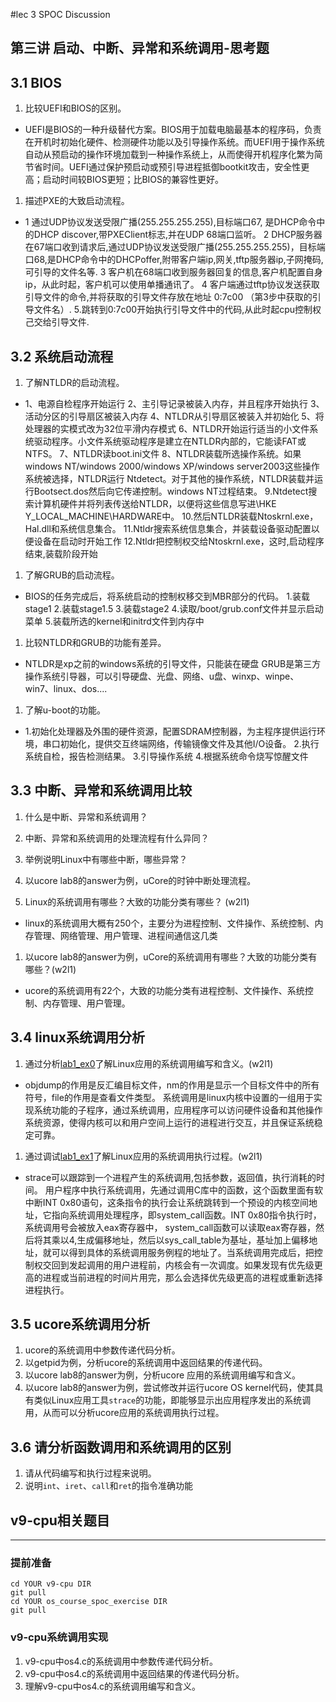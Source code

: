 #lec 3 SPOC Discussion

## 第三讲 启动、中断、异常和系统调用-思考题

## 3.1 BIOS
 1. 比较UEFI和BIOS的区别。
 - UEFI是BIOS的一种升级替代方案。BIOS用于加载电脑最基本的程序码，负责在开机时初始化硬件、检测硬件功能以及引导操作系统。而UEFI用于操作系统自动从预启动的操作环境加载到一种操作系统上，从而使得开机程序化繁为简节省时间。UEFI通过保护预启动或预引导进程抵御bootkit攻击，安全性更高；启动时间较BIOS更短；比BIOS的兼容性更好。
 1. 描述PXE的大致启动流程。
 -  1 通过UDP协议发送受限广播(255.255.255.255),目标端口67, 是DHCP命令中的DHCP discover,带PXEClient标志,并在UDP 68端口监听。
    2    DHCP服务器在67端口收到请求后,通过UDP协议发送受限广播(255.255.255.255)，目标端口68,是DHCP命令中的DHCPoffer,附带客户端ip,网关,tftp服务器ip,子网掩码,可引导的文件名等.
    3 客户机在68端口收到服务器回复的信息,客户机配置自身ip，从此时起，客户机可以使用单播通讯了。
    4    客户端通过tftp协议发送获取引导文件的命令,并将获取的引导文件存放在地址 0:7c00 （第3步中获取的引导文件名）.
    5.跳转到0:7c00开始执行引导文件中的代码,从此时起cpu控制权己交给引导文件.
    
## 3.2 系统启动流程
 1. 了解NTLDR的启动流程。
  - 1、电源自检程序开始运行
    2、主引导记录被装入内存，并且程序开始执行
    3、活动分区的引导扇区被装入内存
    4、NTLDR从引导扇区被装入并初始化
    5、将处理器的实模式改为32位平滑内存模式
    6、NTLDR开始运行适当的小文件系统驱动程序。小文件系统驱动程序是建立在NTLDR内部的，它能读FAT或NTFS。
    7、NTLDR读boot.ini文件
    8、NTLDR装载所选操作系统。如果windows NT/windows 2000/windows XP/windows server2003这些操作系统被选择，NTLDR运行
Ntdetect。对于其他的操作系统，NTLDR装载并运行Bootsect.dos然后向它传递控制。windows NT过程结束。
    9.Ntdetect搜索计算机硬件并将列表传送给NTLDR，以便将这些信息写进\\HKE Y_LOCAL_MACHINE\HARDWARE中。
    10.然后NTLDR装载Ntoskrnl.exe，Hal.dll和系统信息集合。
    11.Ntldr搜索系统信息集合，并装载设备驱动配置以便设备在启动时开始工作
    12.Ntldr把控制权交给Ntoskrnl.exe，这时,启动程序结束,装载阶段开始
    
 1. 了解GRUB的启动流程。
 - BIOS的任务完成后，将系统启动的控制权移交到MBR部分的代码。
    1.装载stage1
    2.装载stage1.5
    3.装载stage2
    4.读取/boot/grub.conf文件并显示启动菜单
    5.装载所选的kernel和initrd文件到内存中
 1. 比较NTLDR和GRUB的功能有差异。
 -  NTLDR是xp之前的windows系统的引导文件，只能装在硬盘
    GRUB是第三方操作系统引导器，可以引导硬盘、光盘、网络、u盘、winxp、winpe、win7、linux、dos....
    
 1. 了解u-boot的功能。
 -  1.初始化处理器及外围的硬件资源，配置SDRAM控制器，为主程序提供运行环境，串口初始化，提供交互终端网络，传输镜像文件及其他I/O设备。
    2.执行系统自检，报告检测结果。
    3.引导操作系统
    4.根据系统命令烧写惊醒文件
    
## 3.3 中断、异常和系统调用比较
 1. 什么是中断、异常和系统调用？
 
 2. 中断、异常和系统调用的处理流程有什么异同？
 2. 举例说明Linux中有哪些中断，哪些异常？
 3. 以ucore lab8的answer为例，uCore的时钟中断处理流程。
 1. Linux的系统调用有哪些？大致的功能分类有哪些？  (w2l1)

 - linux的系统调用大概有250个，主要分为进程控制、文件操作、系统控制、内存管理、网络管理、用户管理、进程间通信这几类
 
 1. 以ucore lab8的answer为例，uCore的系统调用有哪些？大致的功能分类有哪些？(w2l1)
 - ucore的系统调用有22个，大致的功能分类有进程控制、文件操作、系统控制、内存管理、用户管理。
 
## 3.4 linux系统调用分析
 1. 通过分析[lab1_ex0](https://github.com/chyyuu/ucore_lab/blob/master/related_info/lab1/lab1-ex0.md)了解Linux应用的系统调用编写和含义。(w2l1)
 - objdump的作用是反汇编目标文件，nm的作用是显示一个目标文件中的所有符号，file的作用是查看文件类型。
  系统调用是linux内核中设置的一组用于实现系统功能的子程序，通过系统调用，应用程序可以访问硬件设备和其他操作系统资源，使得内核可以和用户空间上运行的进程进行交互，并且保证系统稳定可靠。

 
 1. 通过调试[lab1_ex1](https://github.com/chyyuu/ucore_lab/blob/master/related_info/lab1/lab1-ex1.md)了解Linux应用的系统调用执行过程。(w2l1)
 - strace可以跟踪到一个进程产生的系统调用,包括参数，返回值，执行消耗的时间。
   用户程序中执行系统调用，先通过调用C库中的函数，这个函数里面有软中断INT 0x80语句，这条指令的执行会让系统跳转到一个预设的内核空间地址，它指向系统调用处理程序，即system_call函数。INT 0x80指令执行时，系统调用号会被放入eax寄存器中，
   system_call函数可以读取eax寄存器，然后将其乘以4,生成偏移地址，然后以sys_call_table为基址，基址加上偏移地址，就可以得到具体的系统调用服务例程的地址了。当系统调用完成后，把控制权交回到发起调用的用户进程前，内核会有一次调度。如果发现有优先级更高的进程或当前进程的时间片用完，那么会选择优先级更高的进程或重新选择进程执行。

 
## 3.5 ucore系统调用分析
 1. ucore的系统调用中参数传递代码分析。
 1. 以getpid为例，分析ucore的系统调用中返回结果的传递代码。
 1. 以ucore lab8的answer为例，分析ucore 应用的系统调用编写和含义。
 1. 以ucore lab8的answer为例，尝试修改并运行ucore OS kernel代码，使其具有类似Linux应用工具`strace`的功能，即能够显示出应用程序发出的系统调用，从而可以分析ucore应用的系统调用执行过程。
 
## 3.6 请分析函数调用和系统调用的区别
 1. 请从代码编写和执行过程来说明。
   1. 说明`int`、`iret`、`call`和`ret`的指令准确功能
 

## v9-cpu相关题目
---

### 提前准备
```
cd YOUR v9-cpu DIR
git pull 
cd YOUR os_course_spoc_exercise DIR
git pull 
```

### v9-cpu系统调用实现
  1. v9-cpu中os4.c的系统调用中参数传递代码分析。
  1. v9-cpu中os4.c的系统调用中返回结果的传递代码分析。
  1. 理解v9-cpu中os4.c的系统调用编写和含义。

